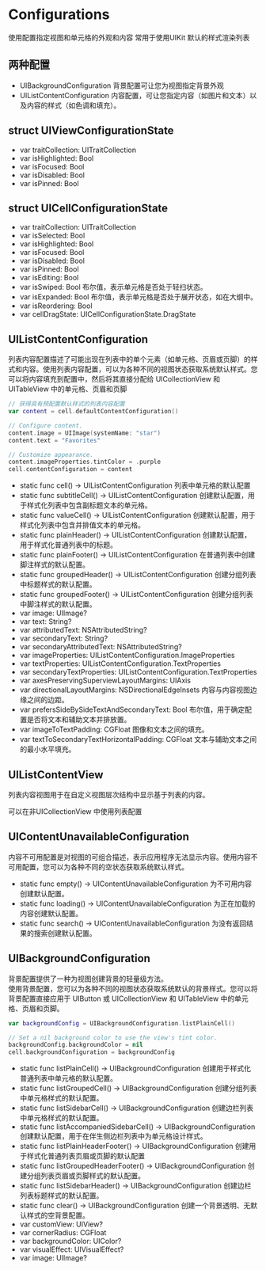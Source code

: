 # Configurations

使用配置指定视图和单元格的外观和内容
常用于使用UIKit 默认的样式渲染列表

## 两种配置

* UIBackgroundConfiguration 背景配置可让您为视图指定背景外观
* UIListContentConfiguration 内容配置，可让您指定内容（如图片和文本）以及内容的样式（如色调和填充）。

## struct UIViewConfigurationState

* var traitCollection: UITraitCollection
* var isHighlighted: Bool
* var isFocused: Bool
* var isDisabled: Bool
* var isPinned: Bool

## struct UICellConfigurationState

* var traitCollection: UITraitCollection
* var isSelected: Bool
* var isHighlighted: Bool
* var isFocused: Bool
* var isDisabled: Bool
* var isPinned: Bool
* var isEditing: Bool
* var isSwiped: Bool 布尔值，表示单元格是否处于轻扫状态。
* var isExpanded: Bool 布尔值，表示单元格是否处于展开状态，如在大纲中。
* var isReordering: Bool
* var cellDragState: UICellConfigurationState.DragState

## UIListContentConfiguration

列表内容配置描述了可能出现在列表中的单个元素（如单元格、页眉或页脚）的样式和内容。使用列表内容配置，可以为各种不同的视图状态获取系统默认样式。您可以将内容填充到配置中，然后将其直接分配给 UICollectionView 和 UITableView 中的单元格、页眉和页脚

```swift
// 获得具有预配置默认样式的列表内容配置
var content = cell.defaultContentConfiguration()

// Configure content.
content.image = UIImage(systemName: "star")
content.text = "Favorites"

// Customize appearance.
content.imageProperties.tintColor = .purple
cell.contentConfiguration = content
```

* static func cell() -> UIListContentConfiguration 列表中单元格的默认配置
* static func subtitleCell() -> UIListContentConfiguration 创建默认配置，用于样式化列表中包含副标题文本的单元格。
* static func valueCell() -> UIListContentConfiguration 创建默认配置，用于样式化列表中包含并排值文本的单元格。
* static func plainHeader() -> UIListContentConfiguration 创建默认配置，用于样式化普通列表中的标题。
* static func plainFooter() -> UIListContentConfiguration 在普通列表中创建脚注样式的默认配置。
* static func groupedHeader() -> UIListContentConfiguration 创建分组列表中标题样式的默认配置。
* static func groupedFooter() -> UIListContentConfiguration 创建分组列表中脚注样式的默认配置。
* var image: UIImage?
* var text: String?
* var attributedText: NSAttributedString?
* var secondaryText: String?
* var secondaryAttributedText: NSAttributedString?
* var imageProperties: UIListContentConfiguration.ImageProperties
* var textProperties: UIListContentConfiguration.TextProperties
* var secondaryTextProperties: UIListContentConfiguration.TextProperties
* var axesPreservingSuperviewLayoutMargins: UIAxis
* var directionalLayoutMargins: NSDirectionalEdgeInsets 内容与内容视图边缘之间的边距。
* var prefersSideBySideTextAndSecondaryText: Bool 布尔值，用于确定配置是否将文本和辅助文本并排放置。
* var imageToTextPadding: CGFloat 图像和文本之间的填充。
* var textToSecondaryTextHorizontalPadding: CGFloat 文本与辅助文本之间的最小水平填充。

## UIListContentView

列表内容视图用于在自定义视图层次结构中显示基于列表的内容。

可以在非UICollectionView 中使用列表配置

## UIContentUnavailableConfiguration

内容不可用配置是对视图的可组合描述，表示应用程序无法显示内容。使用内容不可用配置，您可以为各种不同的空状态获取系统默认样式。

* static func empty() -> UIContentUnavailableConfiguration 为不可用内容创建默认配置。
* static func loading() -> UIContentUnavailableConfiguration 为正在加载的内容创建默认配置。
* static func search() -> UIContentUnavailableConfiguration 为没有返回结果的搜索创建默认配置。

## UIBackgroundConfiguration

背景配置提供了一种为视图创建背景的轻量级方法。  
使用背景配置，您可以为各种不同的视图状态获取系统默认的背景样式。您可以将背景配置直接应用于 UIButton 或 UICollectionView 和 UITableView 中的单元格、页眉和页脚。

```swift
var backgroundConfig = UIBackgroundConfiguration.listPlainCell()

// Set a nil background color to use the view's tint color. 
backgroundConfig.backgroundColor = nil 
cell.backgroundConfiguration = backgroundConfig
```

* static func listPlainCell() -> UIBackgroundConfiguration 创建用于样式化普通列表中单元格的默认配置。
* static func listGroupedCell() -> UIBackgroundConfiguration 创建分组列表中单元格样式的默认配置。
* static func listSidebarCell() -> UIBackgroundConfiguration 创建边栏列表中单元格样式的默认配置。
* static func listAccompaniedSidebarCell() -> UIBackgroundConfiguration 创建默认配置，用于在伴生侧边栏列表中为单元格设计样式。
* static func listPlainHeaderFooter() -> UIBackgroundConfiguration 创建用于样式化普通列表页眉或页脚的默认配置
* static func listGroupedHeaderFooter() -> UIBackgroundConfiguration 创建分组列表页眉或页脚样式的默认配置。
* static func listSidebarHeader() -> UIBackgroundConfiguration 创建边栏列表标题样式的默认配置。
* static func clear() -> UIBackgroundConfiguration 创建一个背景透明、无默认样式的空背景配置。
* var customView: UIView?
* var cornerRadius: CGFloat
* var backgroundColor: UIColor?
* var visualEffect: UIVisualEffect?
* var image: UIImage?

